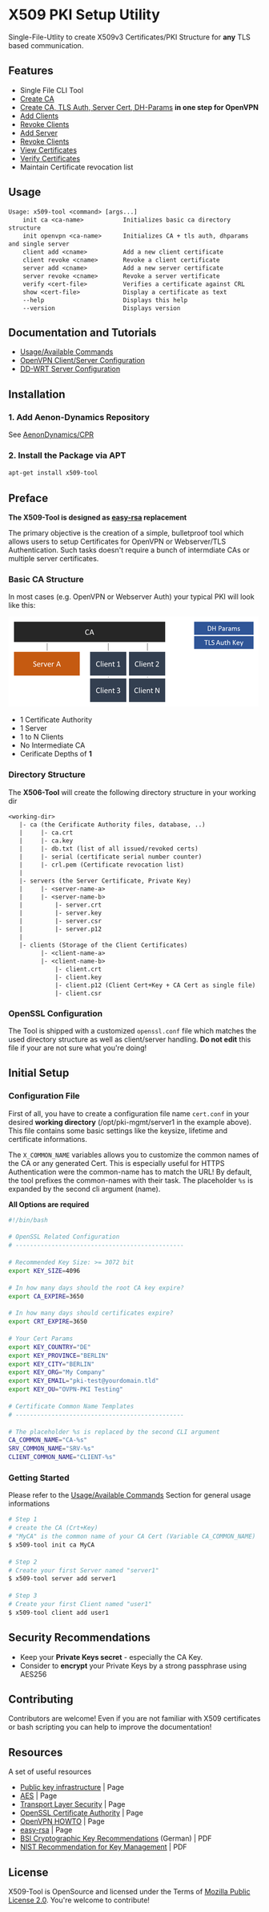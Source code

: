 X509 PKI Setup Utility
==========================

Single-File-Utlity to create X509v3 Certificates/PKI Structure for **any** TLS based communication.

## Features ##

* Single File CLI Tool
* [Create CA](docs/Usage.md#init-ca)
* [Create CA, TLS Auth, Server Cert, DH-Params](docs/Usage.md#init-openvpn) **in one step for OpenVPN**
* [Add Clients](docs/Usage.md#client-add)
* [Revoke Clients](docs/Usage.md#client-revoke)
* [Add Server](docs/Usage.md#server-add)
* [Revoke Clients](docs/Usage.md#server-revoke)
* [View Certificates](docs/Usage.md#view-certificate)
* [Verify Certificates](docs/Usage.md#verify-certificate)
* Maintain Certificate revocation list

## Usage ##

```raw
Usage: x509-tool <command> [args...]
    init ca <ca-name>           Initializes basic ca directory structure
    init openvpn <ca-name>      Initializes CA + tls auth, dhparams and single server
    client add <cname>          Add a new client certificate
    client revoke <cname>       Revoke a client certificate
    server add <cname>          Add a new server certificate
    server revoke <cname>       Revoke a server vertificate
    verify <cert-file>          Verifies a certificate against CRL
    show <cert-file>            Display a certificate as text
    --help                      Displays this help
    --version                   Displays version
```


## Documentation and Tutorials ##

* [Usage/Available Commands](docs/Usage.md)
* [OpenVPN Client/Server Configuration](docs/OpenVPN.md)
* [DD-WRT Server Configuration](docs/OpenVPN_DDWRT.md)

## Installation ##

### 1. Add Aenon-Dynamics Repository ###

See [AenonDynamics/CPR](https://github.com/AenonDynamics/CPR#debian-packages)

### 2. Install the Package via APT ###

```bash
apt-get install x509-tool
```

## Preface ##

**The X509-Tool is designed as [easy-rsa](https://github.com/OpenVPN/easy-rsa) replacement**

The primary objective is the creation of a simple, bulletproof tool which allows users to setup Certificates for OpenVPN or Webserver/TLS Authentication.
Such tasks doesn't require a bunch of intermdiate CAs or multiple server certificates.

### Basic CA Structure ###

In most cases (e.g. OpenVPN or Webserver Auth) your typical PKI will look like this:

![Demo](assets/openvpn_structure.png)

* 1 Certificate Authority
* 1 Server 
* 1 to N Clients
* No Intermediate CA
* Cerificate Depths of **1**

### Directory Structure ###

The **X506-Tool** will create the following directory structure in your working dir

```raw
<working-dir>
   |- ca (the Cerificate Authority files, database, ..)
   |     |- ca.crt
   |     |- ca.key
   |     |- db.txt (list of all issued/revoked certs)
   |     |- serial (certificate serial number counter)
   |     |- crl.pem (Certificate revocation list)
   |
   |- servers (the Server Certificate, Private Key)
   |     |- <server-name-a>
   |     |- <server-name-b>
   |         |- server.crt
   |         |- server.key
   |         |- server.csr
   |         |- server.p12
   |
   |- clients (Storage of the Client Certificates)
         |- <client-name-a>
         |- <client-name-b>
             |- client.crt
             |- client.key
             |- client.p12 (Client Cert+Key + CA Cert as single file)
             |- client.csr
```

### OpenSSL Configuration ###

The Tool is shipped with a customized `openssl.conf` file which matches the used directory structure as well as client/server handling.
**Do not edit** this file if your are not sure what you're doing!

## Initial Setup ##

### Configuration File ###

First of all, you have to create a configuration file name `cert.conf` in your desired **working directory** (/opt/pki-mgmt/server1 in the example above). 
This file contains some basic settings like the keysize, lifetime and certificate informations.

The `X_COMMON_NAME` variables allows you to customize the common names of the CA or any generated Cert. This is especially useful for HTTPS Authentication were the common-name has to match the URL!
By default, the tool prefixes the common-names with their task. The placeholder `%s` is expanded by the second cli argument (name).

**All Options are required** 

```bash
#!/bin/bash

# OpenSSL Related Configuration
# -----------------------------------------------

# Recommended Key Size: >= 3072 bit
export KEY_SIZE=4096

# In how many days should the root CA key expire?
export CA_EXPIRE=3650

# In how many days should certificates expire?
export CRT_EXPIRE=3650

# Your Cert Params
export KEY_COUNTRY="DE"
export KEY_PROVINCE="BERLIN"
export KEY_CITY="BERLIN"
export KEY_ORG="My Company"
export KEY_EMAIL="pki-test@yourdomain.tld"
export KEY_OU="OVPN-PKI Testing"

# Certificate Common Name Templates
# -----------------------------------------------

# The placeholder %s is replaced by the second CLI argument
CA_COMMON_NAME="CA-%s"
SRV_COMMON_NAME="SRV-%s"
CLIENT_COMMON_NAME="CLIENT-%s"
```

### Getting Started ###

Please refer to the [Usage/Available Commands](docs/Usage.md) Section for general usage informations

```bash
# Step 1
# create the CA (Crt+Key)
# "MyCA" is the common name of your CA Cert (Variable CA_COMMON_NAME)
$ x509-tool init ca MyCA

# Step 2
# Create your first Server named "server1"
$ x509-tool server add server1

# Step 3
# Create your first Client named "user1"
$ x509-tool client add user1
```

## Security Recommendations ##

* Keep your **Private Keys secret** - especially the CA Key.
* Consider to **encrypt** your Private Keys by a strong passphrase using AES256

## Contributing ##
Contributors are welcome! Even if you are not familiar with X509 certificates or bash scripting you can help to improve the documentation!

## Resources ##

A set of useful resources

* [Public key infrastructure](https://en.wikipedia.org/wiki/Public_key_infrastructure) | Page
* [AES](https://en.wikipedia.org/wiki/<Advanced_Encryption_Standard></Advanced_Encryption_Standard>) | Page
* [Transport Layer Security](https://en.wikipedia.org/wiki/Transport_Layer_Security) | Page
* [OpenSSL Certificate Authority](https://jamielinux.com/docs/openssl-certificate-authority/index.html) | Page
* [OpenVPN HOWTO](https://openvpn.net/index.php/open-source/documentation/howto.html) | Page
* [easy-rsa](https://github.com/OpenVPN/easy-rsa) | Page
* [BSI Cryptographic Key Recommendations](https://www.bsi.bund.de/SharedDocs/Downloads/DE/BSI/Publikationen/TechnischeRichtlinien/TR02102/BSI-TR-02102.pdf?__blob=publicationFile) (German) | PDF
* [NIST Recommendation for Key Management](http://nvlpubs.nist.gov/nistpubs/SpecialPublications/NIST.SP.800-57Pt3r1.pdf) | PDF

## License ##
X509-Tool is OpenSource and licensed under the Terms of [Mozilla Public License 2.0](https://opensource.org/licenses/MPL-2.0). 
You're welcome to contribute!